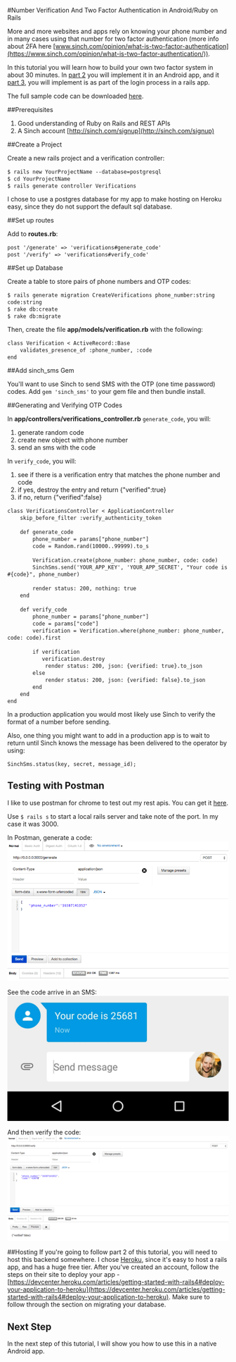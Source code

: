 #Number Verification And Two Factor Authentication in Android/Ruby on Rails

More and more websites and apps rely on knowing your phone number and in many cases using that number for two factor authentication (more info about 2FA here [www.sinch.com/opinion/what-is-two-factor-authentication](https://www.sinch.com/opinion/what-is-two-factor-authentication/)).

In this tutorial you will learn how to build your own two factor system in about 30 minutes. In [part 2](https://www.sinch.com/tutorials/ruby-two-factor-auth-part-2) you will implement it in an Android app, and it [part 3](https://www.sinch.com/tutorials/ruby-two-factor-auth-part-3), you will implement is as part of the login process in a rails app. 

The full sample code can be downloaded [here](https://github.com/sinch/ruby-two-factor-auth).

##Prerequisites 
1. Good understanding of Ruby on Rails and REST APIs
2. A Sinch account [http://sinch.com/signup](http://sinch.com/signup)

##Create a Project

Create a new rails project and a verification controller:

    $ rails new YourProjectName --database=postgresql 
    $ cd YourProjectName    
    $ rails generate controller Verifications
    
I chose to use a postgres database for my app to make hosting on Heroku easy, since they do not support the default sql database.
    
##Set up routes

Add to **routes.rb**:

    post '/generate' => 'verifications#generate_code'
    post '/verify' => 'verifications#verify_code'

##Set up Database

Create a table to store pairs of phone numbers and OTP codes:

    $ rails generate migration CreateVerifications phone_number:string code:string
    $ rake db:create
    $ rake db:migrate

Then, create the file **app/models/verification.rb** with the following:

    class Verification < ActiveRecord::Base
        validates_presence_of :phone_number, :code
    end

##Add sinch_sms Gem

You'll want to use Sinch to send SMS with the OTP (one time password) codes. Add `gem 'sinch_sms'` to your gem file and then bundle install.

##Generating and Verifying OTP Codes

In **app/controllers/verifications_controller.rb** `generate_code`, you will:

1. generate random code
2. create new object with phone number
3. send an sms with the code

In `verify_code`, you will:

1. see if there is a verification entry that matches the phone number and code
2. if yes, destroy the entry and return {"verified":true} 
3. if no, return {"verified":false} 

<b></b>  
                     

    class VerificationsController < ApplicationController
    	skip_before_filter :verify_authenticity_token
    
    	def generate_code
    		phone_number = params["phone_number"]
    		code = Random.rand(10000..99999).to_s
    
    		Verification.create(phone_number: phone_number, code: code)
    		SinchSms.send('YOUR_APP_KEY', 'YOUR_APP_SECRET', "Your code is #{code}", phone_number)
    
    		render status: 200, nothing: true
    	end
    
    	def verify_code
    		phone_number = params["phone_number"]
    		code = params["code"]
    		verification = Verification.where(phone_number: phone_number, code: code).first
    
    		if verification
    		   verification.destroy
    			render status: 200, json: {verified: true}.to_json
    		else
    			render status: 200, json: {verified: false}.to_json
    		end
    	end
    end


In a production application you would most likely use Sinch to verify the format of a number before sending.

Also, one thing you might want to add in a production app is to wait to return until Sinch knows the message has been delivered to the operator by using:

    SinchSms.status(key, secret, message_id);

## Testing with Postman
I like to use postman for chrome to test out my rest apis. You can get it [here](https://chrome.google.com/webstore/detail/postman-rest-client/fdmmgilgnpjigdojojpjoooidkmcomcm?hl=en). 

Use `$ rails s` to start a local rails server and take note of the port. In my case it was 3000.

In Postman, generate a code:
![](images/postman_generate.png)

See the code arrive in an SMS:
![](images/sms_code.jpg)

And then verify the code:
![](images/postman_verify.png)

##Hosting
If you're going to follow part 2 of this tutorial, you will need to host this backend somewhere. I chose [Heroku](http://www.heroku.com), since it's easy to host a rails app, and has a huge free tier. After you've created an account, follow the steps on their site to deploy your app - [https://devcenter.heroku.com/articles/getting-started-with-rails4#deploy-your-application-to-heroku](https://devcenter.heroku.com/articles/getting-started-with-rails4#deploy-your-application-to-heroku). Make sure to follow through the section on migrating your database. 

## Next Step
In the next step of this tutorial, I will show you how to use this in a native Android app.
 
